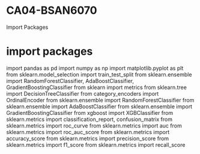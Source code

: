 # CA04-BSAN6070

Import Packages
# import packages
import pandas as pd
import numpy as np
import matplotlib.pyplot as plt
from sklearn.model_selection import train_test_split
from sklearn.ensemble import RandomForestClassifier, AdaBoostClassifier, GradientBoostingClassifier
from sklearn import metrics
from sklearn.tree import DecisionTreeClassifier
from category_encoders import OrdinalEncoder
from sklearn.ensemble import RandomForestClassifier
from sklearn.ensemble import AdaBoostClassifier
from sklearn.ensemble import GradientBoostingClassifier
from xgboost import XGBClassifier
from sklearn.metrics import classification_report, confusion_matrix
from sklearn.metrics import roc_curve
from sklearn.metrics import auc
from sklearn.metrics import roc_auc_score
from sklearn.metrics import accuracy_score
from sklearn.metrics import precision_score
from sklearn.metrics import f1_score
from sklearn.metrics import recall_score
